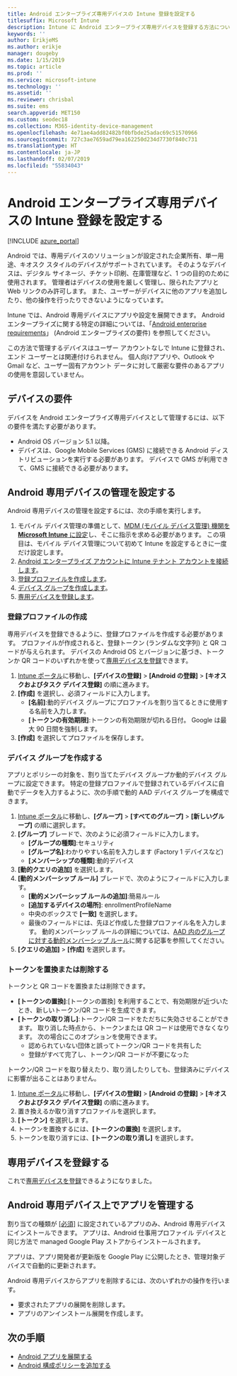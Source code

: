 ```yaml
---
title: Android エンタープライズ専用デバイスの Intune 登録を設定する
titlesuffix: Microsoft Intune
description: Intune に Android エンタープライズ専用デバイスを登録する方法について説明します。
keywords: ''
author: ErikjeMS
ms.author: erikje
manager: dougeby
ms.date: 1/15/2019
ms.topic: article
ms.prod: ''
ms.service: microsoft-intune
ms.technology: ''
ms.assetid: ''
ms.reviewer: chrisbal
ms.suite: ems
search.appverid: MET150
ms.custom: seodec18
ms.collection: M365-identity-device-management
ms.openlocfilehash: 4e71ae4add82482bf0bfbde25adac69c51570966
ms.sourcegitcommit: 727c3ae7659ad79ea162250d234d7730f840c731
ms.translationtype: HT
ms.contentlocale: ja-JP
ms.lasthandoff: 02/07/2019
ms.locfileid: "55834043"
---
```

# <a name="set-up-intune-enrollment-of-android-enterprise-dedicated-devices"></a>Android エンタープライズ専用デバイスの Intune 登録を設定する

[!INCLUDE [azure_portal](./includes/azure_portal.md)]

Android では、専用デバイスのソリューションが設定された企業所有、単一用途、キオスク スタイルのデバイスがサポートされています。 そのようなデバイスは、デジタル サイネージ、チケット印刷、在庫管理など、1 つの目的のために使用されます。 管理者はデバイスの使用を厳しく管理し、限られたアプリと Web リンクのみ許可します。 また、ユーザーがデバイスに他のアプリを追加したり、他の操作を行ったりできないようになっています。

Intune では、Android 専用デバイスにアプリや設定を展開できます。 Android エンタープライズに関する特定の詳細については、「[Android enterprise requirements](https://support.google.com/work/android/answer/6174145?hl=en&ref_topic=6151012)」 (Android エンタープライズの要件) を参照してください。

この方法で管理するデバイスはユーザー アカウントなしで Intune に登録され、エンド ユーザーとは関連付けられません。 個人向けアプリや、Outlook や Gmail など、ユーザー固有アカウント データに対して厳密な要件のあるアプリの使用を意図していません。

## <a name="device-requirements"></a>デバイスの要件

デバイスを Android エンタープライズ専用デバイスとして管理するには、以下の要件を満たす必要があります。

- Android OS バージョン 5.1 以降。
- デバイスは、Google Mobile Services (GMS) に接続できる Android ディストリビューションを実行する必要があります。 デバイスで GMS が利用できて、GMS に接続できる必要があります。

## <a name="set-up-android-dedicated-device-management"></a>Android 専用デバイスの管理を設定する

Android 専用デバイスの管理を設定するには、次の手順を実行します。

1. モバイル デバイス管理の準備として、[MDM (モバイル デバイス管理) 機関を **Microsoft Intune** に設定](mdm-authority-set.md)し、そこに指示を求める必要があります。 この項目は、モバイル デバイス管理について初めて Intune を設定するときに一度だけ設定します。
2. [Android エンタープライズ アカウントに Intune テナント アカウントを接続します](connect-intune-android-enterprise.md)。
3. [登録プロファイルを作成します](#create-an-enrollment-profile)。
4. [デバイス グループを作成します](#create-a-device-group)。
5. [専用デバイスを登録します](#enroll-the-dedicated-devices)。

### <a name="create-an-enrollment-profile"></a>登録プロファイルの作成

専用デバイスを登録できるように、登録プロファイルを作成する必要があります。 プロファイルが作成されると、登録トークン (ランダムな文字列) と QR コードが与えられます。 デバイスの Android OS とバージョンに基づき、トークンか QR コードのいずれかを使って[専用デバイスを登録](#enroll-the-dedicated-devices)できます。

1. [Intune ポータル](https://portal.azure.com)に移動し、**[デバイスの登録]** > **[Android の登録]** > **[キオスクおよびタスク デバイス登録]** の順に進みます。
2. **[作成]** を選択し、必須フィールドに入力します。
    - **[名前]**:動的デバイス グループにプロファイルを割り当てるときに使用する名前を入力します。
    - **[トークンの有効期限]**:トークンの有効期限が切れる日付。 Google は最大 90 日間を強制します。
3. **[作成]** を選択してプロファイルを保存します。

### <a name="create-a-device-group"></a>デバイス グループを作成する

アプリとポリシーの対象を、割り当てたデバイス グループか動的デバイス グループに設定できます。 特定の登録プロファイルで登録されているデバイスに自動でデータを入力するように、次の手順で動的 AAD デバイス グループを構成できます。

1. [Intune ポータル](https://portal.azure.com)に移動し、**[グループ]** > **[すべてのグループ]** > **[新しいグループ]** の順に選択します。
2. **[グループ]** ブレードで、次のように必須フィールドに入力します。
    - **[グループの種類]**:セキュリティ
    - **[グループ名]**:わかりやすい名前を入力します (Factory 1 デバイスなど)
    - **[メンバーシップの種類]**:動的デバイス
3. **[動的クエリの追加]** を選択します。
4. **[動的メンバーシップ ルール]** ブレードで、次のようにフィールドに入力します。
    - **[動的メンバーシップ ルールの追加]**:簡易ルール
    - **[追加するデバイスの場所]**: enrollmentProfileName
    - 中央のボックスで **[一致]** を選択します。
    - 最後のフィールドには、先ほど作成した登録プロファイル名を入力します。
    動的メンバーシップ ルールの詳細については、[AAD 内のグループに対する動的メンバーシップ ルール](https://docs.microsoft.com/azure/active-directory/users-groups-roles/groups-dynamic-membership)に関する記事を参照してください。 
5. **[クエリの追加]** > **[作成]** を選択します。

### <a name="replace-or-remove-tokens"></a>トークンを置換または削除する

トークンと QR コードを置換または削除できます。

- **[トークンの置換]**:[トークンの置換] を利用することで、有効期限が近づいたとき、新しいトークン/QR コードを生成できます。
- **[トークンの取り消し]**:トークン/QR コードをただちに失効させることができます。 取り消した時点から、トークンまたは QR コードは使用できなくなります。 次の場合にこのオプションを使用できます。
    - 認められていない団体と誤ってトークン/QR コードを共有した
    - 登録がすべて完了し、トークン/QR コードが不要になった

トークン/QR コードを取り替えたり、取り消したりしても、登録済みにデバイスに影響が出ることはありません。

1. [Intune ポータル](https://portal.azure.com)に移動し、**[デバイスの登録]** > **[Android の登録]** > **[キオスクおよびタスク デバイス登録]** の順に進みます。
2. 置き換えるか取り消すプロファイルを選択します。
3. **[トークン]** を選択します。
4. トークンを置換するには、**[トークンの置換]** を選択します。
5. トークンを取り消すには、**[トークンの取り消し]** を選択します。

## <a name="enroll-the-dedicated-devices"></a>専用デバイスを登録する

これで[専用デバイスを登録](android-dedicated-devices-fully-managed-enroll.md)できるようになりました。

## <a name="managing-apps-on-android-dedicated-devices"></a>Android 専用デバイス上でアプリを管理する

割り当ての種類が [[必須]](apps-deploy.md#assign-an-app) に設定されているアプリのみ、Android 専用デバイスにインストールできます。 アプリは、Android 仕事用プロファイル デバイスと同じ方法で managed Google Play ストアからインストールされます。

アプリは、アプリ開発者が更新版を Google Play に公開したとき、管理対象デバイスで自動的に更新されます。

Android 専用デバイスからアプリを削除するには、次のいずれかの操作を行います。
-   要求されたアプリの展開を削除します。
-   アプリのアンインストール展開を作成します。

## <a name="next-steps"></a>次の手順
- [Android アプリを展開する](apps-deploy.md)
- [Android 構成ポリシーを追加する](device-profiles.md)
